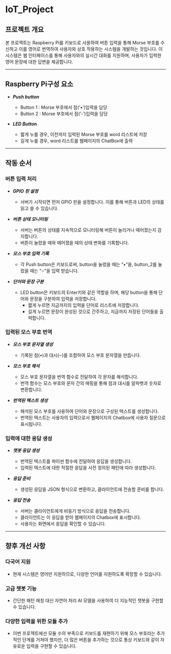 # IoT_Project

## 프로젝트 개요
본 프로젝트는 Raspberry Pi를 키보드로 사용하여 버튼 입력을 통해 Morse 부호를 수신하고 이를 영어로 번역하여 사용자와 상호 작용하는 시스템을 개발하는 것입니다. 이 시스템은 웹 인터페이스를 통해 사용자와의 실시간 대화를 지원하며, 사용자가 입력한 영어 문장에 대한 답변을 제공합니다.

- - -

## Raspberry Pi구성 요소

+ ***Push button***
  + Button 1 : Morse 부호에서 점(‘•’)입력을 담당
  + Button 2 : Morse 부호에서 점(‘-’)입력을 담당

+ ***LED Button***
  + 짧게 누를 경우, 이전까지 입력된 Morse 부호를 word 리스트에 저장
  + 길게 누를 경우, word 리스트를 웹페이지의 ChatBox에 출력
 
- - -

## 작동 순서

### 버튼 입력 처리

+ ***GPIO 핀 설정***
  + 서버가 시작되면 먼저 GPIO 핀을 설정합니다. 이를 통해 버튼과 LED의 상태를 읽고 쓸 수 있습니다.
    
+ ***버튼 상태 모니터링***
  + 서버는 버튼의 상태를 지속적으로 모니터링해 버튼이 눌리거나 떼어졌는지 감지합니다.
  + 버튼이 눌렸을 때와 떼어졌을 때의 상태 변화를 기록합니다.
    
+ ***모스 부호 입력 기록***
  + 각 Push button은 키보드로써, button을 눌렀을 때는 “•”을, button_2를 눌렀을 때는 “‒”을 입력 받습니다.
    
+ ***단어와 문장 구분***
  + LED button은 키보드의 Enter키와 같은 역할을 하며, 해당 button을 통해 단어와 문장을 구분하여 입력을 저장합니다.
    + 짧게 누르면 지금까지의 입력을 단어로 리스트에 저장합니다.
    + 길게 누르면 문장이 완성된 것으로 간주하고, 지금까지 저장된 단어들을 출력합니다.

### 입력된 모스 부호 번역

+ ***모스 부호 문자열 생성***
  + 기록된 점(•)과 대시(‒)를 조합하여 모스 부호 문자열을 만듭니다.
    
+ ***모스 부호 해석***
  + 모스 부호 문자열을 번역 함수로 전달하여 각 문자를 해석합니다.
  + 번역 함수는 모스 부호와 문자 간의 매핑을 통해 점과 대시를 알파벳과 숫자로 변환합니다.
    
+ ***번역된 텍스트 생성***
  + 해석된 모스 부호를 사용하여 단어와 문장으로 구성된 텍스트를 생성합니다.
  + 번역된 텍스트는 사용자의 입력으로서 웹페이지의 Chatbox에 사용자 질문으로 표시됩니다.
    
### 입력에 대한 응답 생성

+ ***챗봇 응답 생성***
  + 번역된 텍스트를 파이썬 함수에 전달하여 응답을 생성합니다.
  + 입력된 텍스트에 대한 적절한 응답을 사전 정의된 패턴에 따라 생성합니다.

    
+ ***응답 준비***
  + 생성된 응답을 JSON 형식으로 변환하고, 클라이언트에 전송할 준비를 합니다.
    
+ ***응답 전송***
  + 서버는 클라이언트에게 비동기 방식으로 응답을 전송합니다.
  + 클라이언트는 이 응답을 받아 웹페이지의 Chatbox에 표시합니다.
  + 사용자는 화면에서 응답을 확인할 수 있습니다.

- - -

## 향후 개선 사항

### 다국어 지원

+ 현재 시스템은 영어만 지원하므로, 다양한 언어를 지원하도록 확장할 수 있습니다.

### 고급 챗봇 기능

+ 간단한 패턴 매칭 대신 자연어 처리 AI 모델을 사용하여 더 지능적인 챗봇을 구현할 수 있습니다.

### 다양한 입력을 위한 모듈 추가

+ 이번 프로젝트에선 모듈 수의 부족으로 키보드를 재현하기 위해 모스 부호라는 추가적인 단계를 거쳐야 했지만, 더 많은 버튼을 추가하는 것으로 통상 키보드와 같이 자유로운 입력을 구현할 수 있습니다.
